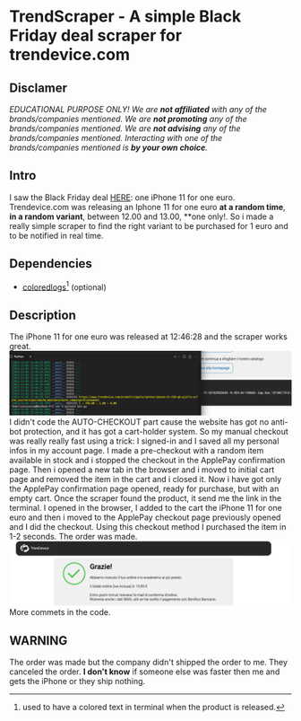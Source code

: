 # TrendScraper - A simple Black Friday deal scraper for trendevice.com

## Disclamer

_EDUCATIONAL PURPOSE ONLY! We are **not affiliated** with any of the brands/companies mentioned. We are **not promoting** any of the brands/companies mentioned. We are **not advising** any of the brands/companies mentioned. Interacting with one of the brands/companies mentioned is **by your own choice**._

## Intro

I saw the Black Friday deal [HERE](https://www.ispazio.net/2035377/black-weeks-trendevice-iniziano-domani-3-11-non-perdere-liphone-11-a-1e-solo-1-disponibile): one iPhone 11 for one euro. Trendevice.com was releasing an Iphone 11 for one euro **at a random time**, **in a random variant**, between 12.00 and 13.00, \*\*one only!. So i made a really simple scraper to find the right variant to be purchased for 1 euro and to be notified in real time.

## Dependencies

- [coloredlogs](https://pypi.org/project/coloredlogs/)[^1] (optional)

## Description

The iPhone 11 for one euro was released at 12:46:28 and the scraper works great.
![Notification](/screen2.png)
I didn't code the AUTO-CHECKOUT part cause the website has got no anti-bot protection, and it has got a cart-holder system. So my manual checkout was really really fast using a trick: I signed-in and I saved all my personal infos in my account page. I made a pre-checkout with a random item available in stock and i stopped the checkout in the ApplePay confirmation page. Then i opened a new tab in the browser and i moved to initial cart page and removed the item in the cart and i closed it. Now i have got only the ApplePay confirmation page opened, ready for purchase, but with an empty cart.
Once the scraper found the product, it send me the link in the terminal. I opened in the browser, I added to the cart the iPhone 11 for one euro and then i moved to the ApplePay checkout page previously opened and I did the checkout. Using this checkout method I purchased the item in 1-2 seconds.
The order was made.
![Order](/screen1.png)
More commets in the code.

## WARNING

The order was made but the company didn't shipped the order to me. They canceled the order. **I don't know** if someone else was faster then me and gets the iPhone or they ship nothing.

[^1]: used to have a colored text in terminal when the product is released.
